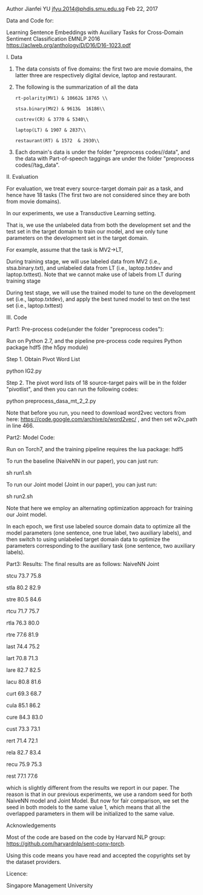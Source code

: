 Author
Jianfei YU
jfyu.2014@phdis.smu.edu.sg
Feb 22, 2017

Data and Code for:

Learning Sentence Embeddings with Auxiliary Tasks for Cross-Domain Sentiment Classification
EMNLP 2016
https://aclweb.org/anthology/D/D16/D16-1023.pdf

I. Data

1. The data consists of five domains: the first two are movie domains, the latter three are respectively digital device, laptop and restaurant.

2. The following is the summarization of all the data

       rt-polarity(MV1) & 10662& 18765 \\
       
       stsa.binary(MV2) & 9613&  16186\\
       
       custrev(CR) & 3770 & 5340\\
       
       laptop(LT) & 1907 & 2837\\
       
       restaurant(RT) & 1572  & 2930\\
       
3. Each domain's data is under the folder "preprocess codes//data", and the data with Part-of-speech taggings are under the folder "preprocess codes//tag_data".



II. Evaluation 

   For evaluation, we treat every source-target domain pair as a task, and hence have 18 tasks (The first two are not considered since they are both from movie domains).
   
   In our experiments, we use a Transductive Learning setting.
   
   That is, we use the unlabeled data from both the development set and the test set in the target domain to train our model, and we only tune parameters on the development set in the target domain.
   
   For example, assume that the task is MV2->LT,
   
   During training stage, we will use labeled data from MV2 (i.e., stsa.binary.txt), and unlabeled data from LT (i.e., laptop.txtdev and laptop.txttest). Note that we cannot make use of labels from LT during training stage
   
   During test stage, we will use the trained model to tune on the development set (i.e., laptop.txtdev), and apply the best tuned model to test on the test set (i.e., laptop.txttest) 
 


 
III. Code

Part1: Pre-process code(under the folder "preprocess codes"): 

Run on Python 2.7, and the pipeline pre-process code requires Python package hdf5 (the h5py module)

Step 1. Obtain Pivot Word List

python IG2.py

Step 2. The pivot word lists of 18 source-target pairs will be in the folder "pivotlist", and then you can run the following codes:

python preprocess_dasa_mt_2_2.py

Note that before you run, you need to download word2vec vectors from here: https://code.google.com/archive/p/word2vec/  , and then set w2v_path in line 466.

Part2: Model Code:

Run on Torch7, and the training pipeline requires the lua package: hdf5

To run the baseline (NaiveNN in our paper), you can just run:

sh run1.sh

To run our Joint model (Joint in our paper), you can just run:

sh run2.sh

Note that here we employ an alternating optimization approach for training our Joint model.

In each epoch, we first use labeled source domain data to optimize all the model parameters (one sentence, one true label, two auxiliary labels), and then switch to using unlabeled target domain data to optimize the parameters corresponding to the auxiliary task (one sentence, two auxiliary labels).

Part3: Results:
The final results are as follows:
	   NaiveNN	Joint
	   
stcu    73.7	75.8

stla	80.2	82.9

stre	80.5	84.6

rtcu	71.7	75.7

rtla	76.3	80.0

rtre	77.6	81.9

last	74.4	75.2

lart    70.8	71.3

lare    82.7	82.5

lacu    80.8	81.6

curt	69.3	68.7

cula    85.1	86.2

cure    84.3	83.0

cust    73.3	73.1

rert	71.4	72.1

rela    82.7	83.4

recu	75.9	75.3

rest    77.1	77.6

which is slightly different from the results we report in our paper. 
The reason is that in our previous experiments, we use a random seed for both NaiveNN model and Joint Model. 
But now for fair comparison, we set the seed in both models to the same value 1, which means that all the overlapped parameters in them will be initialized to the same value.

Acknowledgements

Most of the code are based on the code by Harvard NLP group: https://github.com/harvardnlp/sent-conv-torch.

Using this code means you have read and accepted the copyrights set by the dataset providers.

Licence:

Singapore Management University
